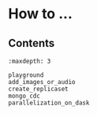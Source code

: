 # How to ...

## Contents

```{toctree}
:maxdepth: 3

playground
add_images_or_audio
create_replicaset
mongo_cdc
parallelization_on_dask
```
